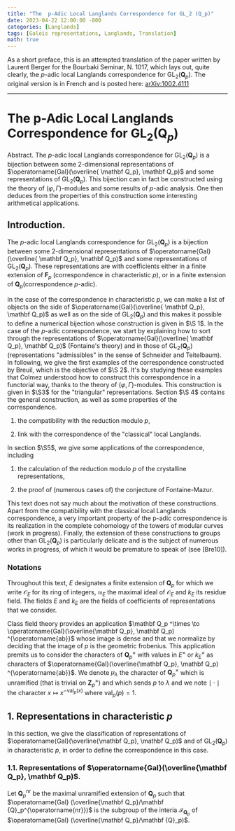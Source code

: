 ```yaml
---
title: "The  p-Adic Local Langlands Correspondence for GL_2 (Q_p)"
date: 2023-04-22 12:00:00 -800
categories: [Langlands]
tags: [Galois representations, Langlands, Translation]
math: true
---
```


As a short preface, this is an attempted translation of the paper written by Laurent Berger for the Bourbaki Seminar, N. 1017, which lays out, quite clearly, the $p$-adic local Langlands correspondence for $\operatorname{GL}_2 (\mathbf Q_p)$. The original version is in French and is posted here: <a href="https://arxiv.org/abs/1002.4111">arXiv:1002.4111 </a>


___
# The p-Adic Local Langlands Correspondence for $\operatorname{GL}_2 (\mathbf Q_p)$


Abstract. The $p$-adic local Langlands correspondence for $\operatorname{GL}_2 (\mathbf Q_p)$ is a bijection between some $2$-dimensional representations of $\operatorname{Gal}(\overline{ \mathbf Q_p}, \mathbf Q_p)$ and some representations of $\operatorname{GL}_2 (\mathbf Q_p)$. This bijection can in fact be constructed using the theory of $(\varphi, \Gamma)$-modules and some results of $p$-adic analysis. One then deduces from the properties of this construction some interesting arithmetical applications.


## Introduction. 

The $p$-adic local Langlands correspondence for $\operatorname{GL}_2 (\mathbf Q_p)$ is a bijection between some $2$-dimensional representations of $\operatorname{Gal}(\overline{ \mathbf Q_p}, \mathbf Q_p)$ and some representations of $\operatorname{GL}_2 (\mathbf Q_p)$. These representations are with coefficients either in a finite extension of $\mathbf F_p$ (correspondence in characteristic $p$), or in a finite extension of $\mathbf Q_p$(correspondence $p$-adic).

In the case of the correspondence in characteristic $p$, we can make a list of objects on the side of $\operatorname{Gal}(\overline{ \mathbf Q_p}, \mathbf Q_p)$ as well as on the side of $\operatorname{GL}_2 (\mathbf Q_p)$ and this makes it possible to define a numerical bijection whose construction is given in $\S 1$. In the case of the $p$-adic correspondence, we start by explaining how to sort through the representations of $\operatorname{Gal}(\overline{ \mathbf Q_p}, \mathbf Q_p)$ (Fontaine's theory) and in those of $\operatorname{GL}_2 (\mathbf Q_p)$ (representations "admissibles" in the sense of Schneider and Teitelbaum). In following, we give the first examples of the correspondence constructed by Breuil, which is the objective of $\S 2$. It's by studying these examples that Colmez understood how to construct this correspondence in a functorial way, thanks to the theory of $(\varphi, \Gamma)$-modules. This construction is given in $\S3$ for the "triangular" representations. Section $\S 4$ contains the general construction, as well as some properties of the correspondence.

1. the compatibility with the reduction modulo $p$,

2. link with the correspondence of the "classical" local Langlands.

In section $\S5$, we give some applications of the correspondence, including

1. the calculation of the reduction modulo $p$ of the crystalline representations,

2. the proof of (numerous cases of) the conjecture of Fontaine-Mazur.

This text does not say much about the motivation of these constructions. Apart from the compatibility with the classical local Langlands correspondence, a very important property of the p-adic correspondence is its realization in the complete cohomology of the towers of modular curves (work in progress). Finally, the extension of these constructions to groups other than $\operatorname{GL}_2(\mathbf Q_p)$ is particularly delicate and is the subject of numerous works in progress, of which it would be premature to speak of (see [Bre10]).

### **Notations** 

Throughout this text, $E$ designates a finite extension of $\mathbf Q_p$ for which we write $\mathcal O_E$ for its ring of integers, $\mathfrak m_E$ the maximal ideal of $\mathcal O_E$ and $k_E$ its residue field. The fields $E$ and $k_E$ are the fields of coefficients of representations that we consider.  

Class field theory provides an application $\mathbf Q_p ^\times \to \operatorname{Gal}(\overline{\mathbf Q_p}, \mathbf Q_p) ^{\operatorname{ab}}$ whose image is dense and that we normalize by deciding that the image of $p$ is the geometric frobenius. This application premits us to consider the characters of $\mathbf Q_p ^\times$ with values in $E ^\times$ or $k_E ^\times$ as characters of $\operatorname{Gal}(\overline{\mathbf Q_p}, \mathbf Q_p) ^{\operatorname{ab}}$. We denote $\mu _\lambda$ the character of $\mathbf Q_p ^\times$ which is unramified (that is trivial on $\mathbf Z_p ^\times$) and which sends $p$ to $\lambda$ and we note $\mid \cdot \mid$ the character $x \mapsto x ^{-\operatorname{val}_p(x)}$ where $\operatorname{val}_p(p)=1$.

## 1. Representations in characteristic $p$

In this section, we give the classification of representations of $\operatorname{Gal}(\overline{\mathbf Q_p}, \mathbf Q_p)$ and of $\operatorname{GL}_2(\mathbf Q_p)$ in characteristic $p$, in order to define the correspondence in this case.

### 1.1. Representations of $\operatorname{Gal}(\overline{\mathbf Q_p}, \mathbf Q_p)$. 

Let $\mathbf Q_p^{\operatorname{nr}}$ be the maximal unramified extension of $\mathbf Q_p$ such that $\operatorname{Gal} (\overline{\mathbf Q_p}/\mathbf {Q}_p^{\operatorname{nr}})$ is the subgroup of the interia $\mathcal I_{\mathbf Q_p}$ of $\operatorname{Gal} (\overline{\mathbf Q_p}/\mathbf {Q}_p)$.